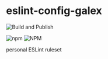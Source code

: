 # eslint-config-galex

![Build and Publish](https://github.com/ljosberinn/eslint-config-galex/workflows/Build%20and%20Publish/badge.svg?branch=master)

![npm](https://img.shields.io/npm/v/eslint-config-galex)
![NPM](https://img.shields.io/npm/l/eslint-config-galex)

personal ESLint ruleset
